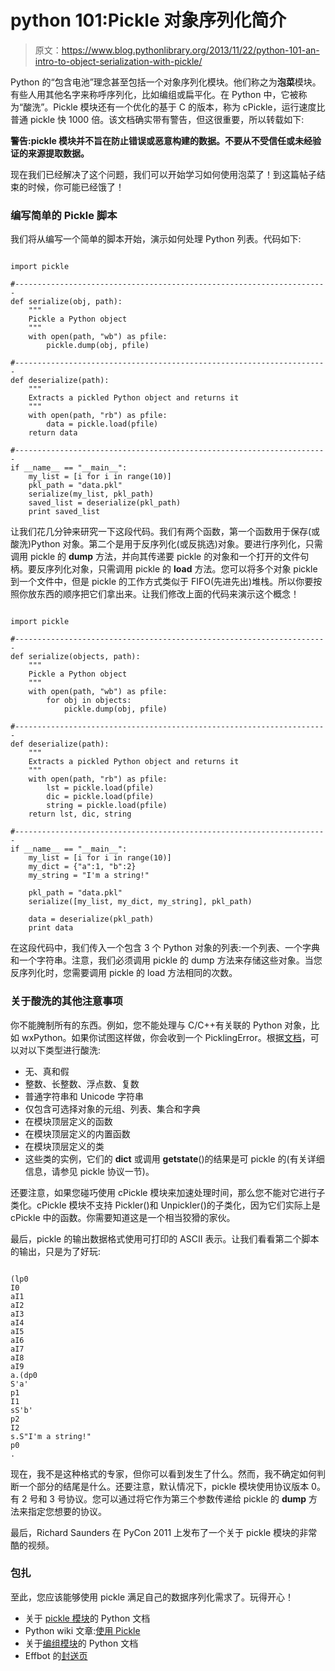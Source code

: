 # python 101:Pickle 对象序列化简介

> 原文：<https://www.blog.pythonlibrary.org/2013/11/22/python-101-an-intro-to-object-serialization-with-pickle/>

Python 的“包含电池”理念甚至包括一个对象序列化模块。他们称之为**泡菜**模块。有些人用其他名字来称呼序列化，比如编组或扁平化。在 Python 中，它被称为“酸洗”。Pickle 模块还有一个优化的基于 C 的版本，称为 cPickle，运行速度比普通 pickle 快 1000 倍。该文档确实带有警告，但这很重要，所以转载如下:

**警告:pickle 模块并不旨在防止错误或恶意构建的数据。不要从不受信任或未经验证的来源提取数据。**

现在我们已经解决了这个问题，我们可以开始学习如何使用泡菜了！到这篇帖子结束的时候，你可能已经饿了！

### 编写简单的 Pickle 脚本

我们将从编写一个简单的脚本开始，演示如何处理 Python 列表。代码如下:

```

import pickle

#----------------------------------------------------------------------
def serialize(obj, path):
    """
    Pickle a Python object
    """
    with open(path, "wb") as pfile:
        pickle.dump(obj, pfile)

#----------------------------------------------------------------------
def deserialize(path):
    """
    Extracts a pickled Python object and returns it
    """
    with open(path, "rb") as pfile:
        data = pickle.load(pfile)
    return data

#----------------------------------------------------------------------
if __name__ == "__main__":
    my_list = [i for i in range(10)]
    pkl_path = "data.pkl"
    serialize(my_list, pkl_path)
    saved_list = deserialize(pkl_path)
    print saved_list

```

让我们花几分钟来研究一下这段代码。我们有两个函数，第一个函数用于保存(或酸洗)Python 对象。第二个是用于反序列化(或反挑选)对象。要进行序列化，只需调用 pickle 的 **dump** 方法，并向其传递要 pickle 的对象和一个打开的文件句柄。要反序列化对象，只需调用 pickle 的 **load** 方法。您可以将多个对象 pickle 到一个文件中，但是 pickle 的工作方式类似于 FIFO(先进先出)堆栈。所以你要按照你放东西的顺序把它们拿出来。让我们修改上面的代码来演示这个概念！

```

import pickle

#----------------------------------------------------------------------
def serialize(objects, path):
    """
    Pickle a Python object
    """
    with open(path, "wb") as pfile:
        for obj in objects:
            pickle.dump(obj, pfile)

#----------------------------------------------------------------------
def deserialize(path):
    """
    Extracts a pickled Python object and returns it
    """
    with open(path, "rb") as pfile:
        lst = pickle.load(pfile)
        dic = pickle.load(pfile)
        string = pickle.load(pfile)
    return lst, dic, string

#----------------------------------------------------------------------
if __name__ == "__main__":
    my_list = [i for i in range(10)]
    my_dict = {"a":1, "b":2}
    my_string = "I'm a string!"

    pkl_path = "data.pkl"
    serialize([my_list, my_dict, my_string], pkl_path)

    data = deserialize(pkl_path)
    print data

```

在这段代码中，我们传入一个包含 3 个 Python 对象的列表:一个列表、一个字典和一个字符串。注意，我们必须调用 pickle 的 dump 方法来存储这些对象。当您反序列化时，您需要调用 pickle 的 load 方法相同的次数。

### 关于酸洗的其他注意事项

你不能腌制所有的东西。例如，您不能处理与 C/C++有关联的 Python 对象，比如 wxPython。如果你试图这样做，你会收到一个 PicklingError。根据[文档](http://docs.python.org/2/library/pickle.html#what-can-be-pickled-and-unpickled)，可以对以下类型进行酸洗:

*   无、真和假
*   整数、长整数、浮点数、复数
*   普通字符串和 Unicode 字符串
*   仅包含可选择对象的元组、列表、集合和字典
*   在模块顶层定义的函数
*   在模块顶层定义的内置函数
*   在模块顶层定义的类
*   这些类的实例，它们的 __dict__ 或调用 __getstate__()的结果是可 pickle 的(有关详细信息，请参见 pickle 协议一节)。

还要注意，如果您碰巧使用 cPickle 模块来加速处理时间，那么您不能对它进行子类化。cPickle 模块不支持 Pickler()和 Unpickler()的子类化，因为它们实际上是 cPickle 中的函数。你需要知道这是一个相当狡猾的家伙。

最后，pickle 的输出数据格式使用可打印的 ASCII 表示。让我们看看第二个脚本的输出，只是为了好玩:

```

(lp0
I0
aI1
aI2
aI3
aI4
aI5
aI6
aI7
aI8
aI9
a.(dp0
S'a'
p1
I1
sS'b'
p2
I2
s.S"I'm a string!"
p0
.

```

现在，我不是这种格式的专家，但你可以看到发生了什么。然而，我不确定如何判断一个部分的结尾是什么。还要注意，默认情况下，pickle 模块使用协议版本 0。有 2 号和 3 号协议。您可以通过将它作为第三个参数传递给 pickle 的 **dump** 方法来指定您想要的协议。

最后，Richard Saunders 在 PyCon 2011 上发布了一个关于 pickle 模块的非常酷的视频。

### 包扎

至此，您应该能够使用 pickle 满足自己的数据序列化需求了。玩得开心！

*   关于 [pickle 模块](http://docs.python.org/2/library/pickle.html)的 Python 文档
*   Python wiki 文章:[使用 Pickle](https://wiki.python.org/moin/UsingPickle)
*   关于[编组模块](http://docs.python.org/library/marshal.html)的 Python 文档
*   Effbot 的[封送页](http://effbot.org/librarybook/marshal.htm)